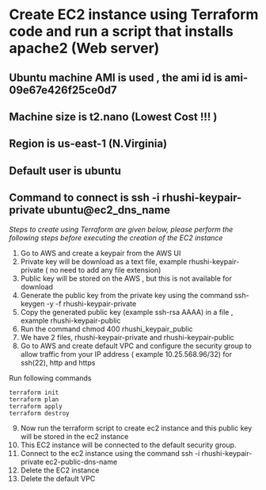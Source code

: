 # Create EC2 instance using Terraform code and run a script that installs apache2 (Web server)

## Ubuntu machine AMI is used , the ami id is ami-09e67e426f25ce0d7

## Machine size is t2.nano (Lowest Cost !!! )

## Region is us-east-1 (N.Virginia)

## Default user is ubuntu

## Command to connect is ssh -i rhushi-keypair-private ubuntu@ec2_dns_name

_Steps to create using Terraform are given below, please perform the following steps before executing the creation of the EC2 instance_

1. Go to AWS and create a keypair from the AWS UI
2. Private key will be download as a text file, example rhushi-keypair-private ( no need to add any file extension)
3. Public key will be stored on the AWS , but this is not available for download
4. Generate the public key from the private key using the command ssh-keygen -y -f rhushi-keypair-private
5. Copy the generated public key (example ssh-rsa AAAA) in a file , example rhushi-keypair-public
6. Run the command chmod 400 rhushi_keypair_public
7. We have 2 files, rhushi-keypair-private and rhushi-keypair-public
8. Go to AWS and create default VPC and configure the security group to allow traffic from your IP address
   ( example 10.25.568.96/32) for ssh(22), http and https

Run following commands

```
terraform init
terraform plan
terraform apply
terraform destroy

```

9.  Now run the terraform script to create ec2 instance and this public key will be stored in the ec2 instance
10. This EC2 instance will be connected to the default security group.
11. Connect to the ec2 instance using the command ssh -i rhushi-keypair-private ec2-public-dns-name
12. Delete the EC2 instance
13. Delete the default VPC
